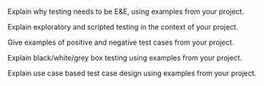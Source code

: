 <panel type="warning" header=":trophy: Can explain test case design :star::star:" no-close>

<panel type="warning" header=":trophy: Can explain the need for deliberate test case design :star::star:" no-close>
  <include src="../../book/testCaseDesign/introduction/what/full.md" />
  <panel header=":dart: Evidence" expanded>

Explain why testing needs to be E&E, using examples from your project.

  </panel>
</panel>

<panel type="info" header=":trophy: Can explain exploratory testing and scripted testing :star::star::star:" no-close>
  <include src="../../book/testing/testingTypes/exploratoryVsScriptedTesting/what/full.md" />
  <panel header=":dart: Evidence" expanded>

Explain exploratory and scripted testing in the context of your project.

  </panel>
</panel>

<panel type="info" header=":trophy: Can explain the choice between exploratory testing and scripted testing :star::star::star:" no-close>
  <include src="../../book/testing/testingTypes/exploratoryVsScriptedTesting/when/full.md" />
<!-- TODO: add evidence -->
</panel>

<panel type="warning" header=":trophy: Can explain positive and negative test cases :star::star:" no-close>
  <include src="../../book/testCaseDesign/introduction/positiveVsNegative/full.md" />
  <panel header=":dart: Evidence" expanded>

Give examples of positive and negative test cases from your project.

  </panel>
</panel>

<panel type="warning" header=":trophy: Can explain black box and glass box test case design :star::star:" no-close>
  <include src="../../book/testCaseDesign/introduction/blackVsGlass/full.md" />
  <panel header=":dart: Evidence" expanded>

Explain black/white/grey box testing using examples from your project.

  </panel>
</panel>


<panel type="info" header=":trophy: Can explain test case design for use case based testing :star::star::star:" no-close>
  <include src="../../book/testCaseDesign/more/testingUseCases/full.md" />
  <panel header=":dart: Evidence" expanded>

Explain use case based test case design using examples from your project.

  </panel>
</panel>

</panel>
